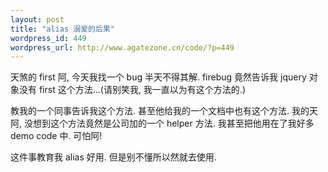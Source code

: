 ```yaml
--- 
layout: post
title: "alias 溺爱的后果"
wordpress_id: 449
wordpress_url: http://www.agatezone.cn/code/?p=449
---
```

天煞的 first 阿, 今天我找一个 bug 半天不得其解. firebug 竟然告诉我 jquery 对象没有 first 这个方法...(请别笑我, 我一直以为有这个方法的.)

教我的一个同事告诉我这个方法. 甚至他给我的一个文档中也有这个方法. 我的天阿, 没想到这个方法竟然是公司加的一个 helper 方法. 我甚至把他用在了我好多 demo code 中. 可怕阿!

这件事教育我 alias 好用. 但是别不懂所以然就去使用.
